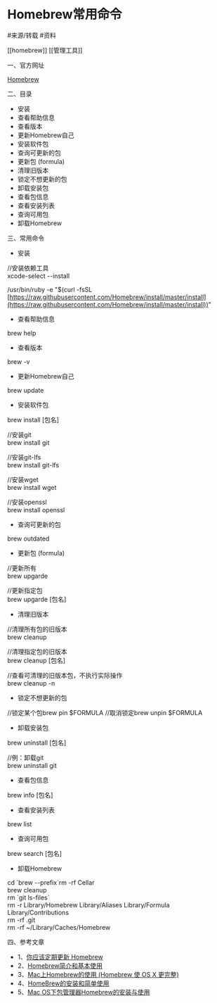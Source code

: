 # Homebrew常用命令
   #来源/转载 #资料 
   
   [[homebrew]]
   [[管理工具]]
   
   
   
   

一、官方网址

[Homebrew](https://link.jianshu.com?t=https%3A%2F%2Fbrew.sh%2F)

二、目录

-   安装
-   查看帮助信息
-   查看版本
-   更新Homebrew自己
-   安装软件包
-   查询可更新的包
-   更新包 (formula)
-   清理旧版本
-   锁定不想更新的包
-   卸载安装包
-   查看包信息
-   查看安装列表
-   查询可用包
-   卸载Homebrew

三、常用命令

-   安装

//安装依赖工具  
xcode-select --install

/usr/bin/ruby -e "$(curl -fsSL [https://raw.githubusercontent.com/Homebrew/install/master/install](https://raw.githubusercontent.com/Homebrew/install/master/install))"

-   查看帮助信息

brew help

-   查看版本

brew -v

-   更新Homebrew自己

brew update

-   安装软件包

brew install \[包名\]

//安装git  
brew install git

//安装git-lfs  
brew install git-lfs

//安装wget  
brew install wget

//安装openssl  
brew install openssl

-   查询可更新的包

brew outdated

-   更新包 (formula)

//更新所有  
brew upgarde

//更新指定包  
brew upgarde \[包名\]

-   清理旧版本

//清理所有包的旧版本  
brew cleanup

//清理指定包的旧版本  
brew cleanup \[包名\]

//查看可清理的旧版本包，不执行实际操作  
brew cleanup -n

-   锁定不想更新的包

  
//锁定某个包brew pin $FORMULA //取消锁定brew unpin $FORMULA 

-   卸载安装包

brew uninstall \[包名\]

//例：卸载git  
brew uninstall git

-   查看包信息

brew info \[包名\]

-   查看安装列表

brew list

-   查询可用包

brew search \[包名\]

-   卸载Homebrew

cd \`brew --prefix\`rm -rf Cellar  
brew cleanup  
rm \`git ls-files\`  
rm -r Library/Homebrew Library/Aliases Library/Formula Library/Contributions  
rm -rf .git  
rm -rf ~/Library/Caches/Homebrew

四、参考文章

-   1、[你应该定期更新 Homebrew](https://link.jianshu.com?t=https%3A%2F%2Fsegmentfault.com%2Fa%2F1190000004353419)
-   2、[Homebrew简介和基本使用](https://link.jianshu.com?t=http%3A%2F%2Fblog.csdn.net%2Fandanlan%2Farticle%2Fdetails%2F51589800)
-   3、[Mac上Homebrew的使用 (Homebrew 使 OS X 更完整)](https://link.jianshu.com?t=http%3A%2F%2Fblog.csdn.net%2Fdelphiwcdj%2Farticle%2Fdetails%2F19679891)
-   4、[HomeBrew的安装和简单使用](https://link.jianshu.com?t=http%3A%2F%2Fblog.csdn.net%2Fazhou_hui%2Farticle%2Fdetails%2F49718511)
-   5、[Mac OS下包管理器Homebrew的安装与使用](https://www.jianshu.com/p/d229ac7fe77d)